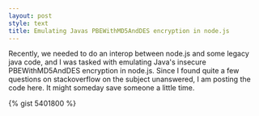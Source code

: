 ```yaml
---
layout: post
style: text
title: Emulating Javas PBEWithMD5AndDES encryption in node.js
---
```


Recently, we needed to do an interop between node.js and some legacy java code, and I was tasked with emulating Java's insecure PBEWithMD5AndDES encryption in node.js. Since I found quite a few questions on stackoverflow on the subject unanswered, I am posting the code here. It might someday save someone a little time.

{% gist 5401800 %}
